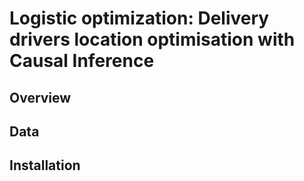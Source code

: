 # Logistic optimization: Delivery drivers location optimisation with Causal Inference 

## Overview
## Data
## Installation
